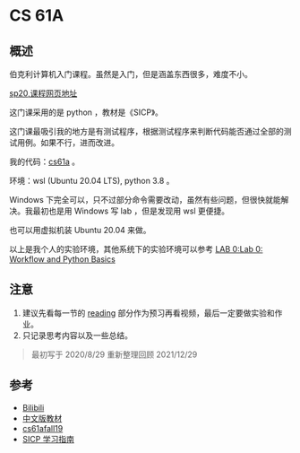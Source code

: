 # CS 61A

## 概述

伯克利计算机入门课程。虽然是入门，但是涵盖东西很多，难度不小。

[sp20,课程网页地址](https://inst.eecs.berkeley.edu/~cs61a/sp20/)

这门课采用的是 python ，教材是《SICP》。

这门课最吸引我的地方是有测试程序，根据测试程序来判断代码能否通过全部的测试用例。如果不行，进而改进。

我的代码：[cs61a](https://github.com/rainjw/cs61a) 。

环境：wsl (Ubuntu 20.04 LTS), python 3.8 。

Windows 下完全可以，只不过部分命令需要改动，虽然有些问题，但很快就能解决。我最初也是用 Windows 写 lab ，但是发现用 wsl 更便捷。

也可以用虚拟机装 Ubuntu 20.04 来做。

以上是我个人的实验环境，其他系统下的实验环境可以参考 [LAB 0:Lab 0: Workflow and Python Basics](https://inst.eecs.berkeley.edu/~cs61a/sp20/lab/lab00/)

## 注意

1. 建议先看每一节的 [reading](http://composingprograms.com/) 部分作为预习再看视频，最后一定要做实验和作业。
2. 只记录思考内容以及一些总结。

> 最初写于 2020/8/29
> 重新整理回顾 2021/12/29 

## 参考

* [Bilibili](https://www.bilibili.com/video/BV1nJ41157p6)
* [中文版教材](https://github.com/wizardforcel/sicp-py-zh)
* [cs61afall19](https://github.com/Tangjacson/cs61)
* [SICP 学习指南](https://zhuanlan.zhihu.com/p/102408596)